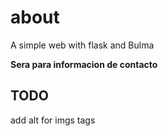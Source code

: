 # about
A simple web with flask and Bulma

**Sera para informacion de contacto**

## TODO
add alt for imgs tags